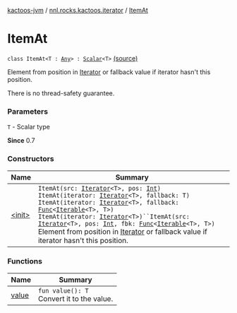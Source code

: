 [kactoos-jvm](../../index.md) / [nnl.rocks.kactoos.iterator](../index.md) / [ItemAt](.)

# ItemAt

`class ItemAt<T : `[`Any`](https://kotlinlang.org/api/latest/jvm/stdlib/kotlin/-any/index.html)`> : `[`Scalar`](../../nnl.rocks.kactoos/-scalar/index.md)`<T>` [(source)](https://github.com/neonailol/kactoos/blob/master/kactoos-jvm/src/main/kotlin/nnl/rocks/kactoos/iterator/ItemAt.kt#L22)

Element from position in [Iterator](https://kotlinlang.org/api/latest/jvm/stdlib/kotlin.collections/-iterator/index.html)
or fallback value if iterator hasn't this position.

There is no thread-safety guarantee.

### Parameters

`T` - Scalar type

**Since**
0.7

### Constructors

| Name | Summary |
|---|---|
| [&lt;init&gt;](-init-.md) | `ItemAt(src: `[`Iterator`](https://kotlinlang.org/api/latest/jvm/stdlib/kotlin.collections/-iterator/index.html)`<T>, pos: `[`Int`](https://kotlinlang.org/api/latest/jvm/stdlib/kotlin/-int/index.html)`)`<br>`ItemAt(iterator: `[`Iterator`](https://kotlinlang.org/api/latest/jvm/stdlib/kotlin.collections/-iterator/index.html)`<T>, fallback: T)`<br>`ItemAt(iterator: `[`Iterator`](https://kotlinlang.org/api/latest/jvm/stdlib/kotlin.collections/-iterator/index.html)`<T>, fallback: `[`Func`](../../nnl.rocks.kactoos/-func/index.md)`<`[`Iterable`](https://kotlinlang.org/api/latest/jvm/stdlib/kotlin.collections/-iterable/index.html)`<T>, T>)`<br>`ItemAt(iterator: `[`Iterator`](https://kotlinlang.org/api/latest/jvm/stdlib/kotlin.collections/-iterator/index.html)`<T>)``ItemAt(src: `[`Iterator`](https://kotlinlang.org/api/latest/jvm/stdlib/kotlin.collections/-iterator/index.html)`<T>, pos: `[`Int`](https://kotlinlang.org/api/latest/jvm/stdlib/kotlin/-int/index.html)`, fbk: `[`Func`](../../nnl.rocks.kactoos/-func/index.md)`<`[`Iterable`](https://kotlinlang.org/api/latest/jvm/stdlib/kotlin.collections/-iterable/index.html)`<T>, T>)`<br>Element from position in [Iterator](https://kotlinlang.org/api/latest/jvm/stdlib/kotlin.collections/-iterator/index.html) or fallback value if iterator hasn't this position. |

### Functions

| Name | Summary |
|---|---|
| [value](value.md) | `fun value(): T`<br>Convert it to the value. |
